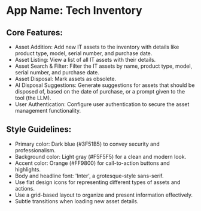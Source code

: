 # **App Name**: Tech Inventory

## Core Features:

- Asset Addition: Add new IT assets to the inventory with details like product type, model, serial number, and purchase date.
- Asset Listing: View a list of all IT assets with their details.
- Asset Search & Filter: Filter the IT assets by name, product type, model, serial number, and purchase date.
- Asset Disposal: Mark assets as obsolete.
- AI Disposal Suggestions: Generate suggestions for assets that should be disposed of, based on the date of purchase, or a prompt given to the tool (the LLM).
- User Authentication: Configure user authentication to secure the asset management functionality.

## Style Guidelines:

- Primary color: Dark blue (#3F51B5) to convey security and professionalism.
- Background color: Light gray (#F5F5F5) for a clean and modern look.
- Accent color: Orange (#FF9800) for call-to-action buttons and highlights.
- Body and headline font: 'Inter', a grotesque-style sans-serif.
- Use flat design icons for representing different types of assets and actions.
- Use a grid-based layout to organize and present information effectively.
- Subtle transitions when loading new asset details.